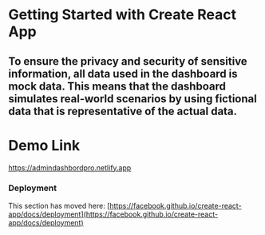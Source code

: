 # Getting Started with Create React App

## To ensure the privacy and security of sensitive information, all data used in the dashboard is mock data. This means that the dashboard simulates real-world scenarios by using fictional data that is representative of the actual data.

# Demo Link
https://admindashbordpro.netlify.app














### Deployment

This section has moved here: [https://facebook.github.io/create-react-app/docs/deployment](https://facebook.github.io/create-react-app/docs/deployment)

